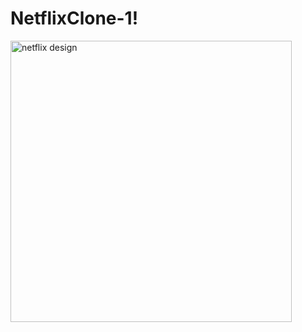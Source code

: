 # NetflixClone-1!

<img width="450" alt="netflix design" src="https://user-images.githubusercontent.com/63563507/187726680-f8b51140-fbbf-4501-af1d-ce2be24c9b17.png">
